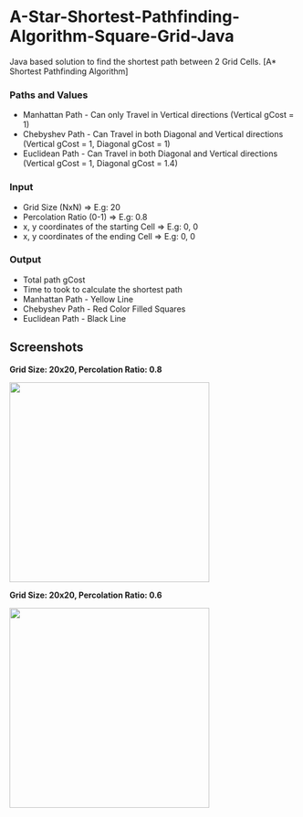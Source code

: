 # A-Star-Shortest-Pathfinding-Algorithm-Square-Grid-Java

Java based solution to find the shortest path between 2 Grid Cells. [A* Shortest Pathfinding Algorithm]

### Paths and Values
- Manhattan Path - Can only Travel in Vertical directions (Vertical gCost = 1)
- Chebyshev Path - Can Travel in both Diagonal and Vertical directions (Vertical gCost = 1, Diagonal gCost = 1)
- Euclidean Path - Can Travel in both Diagonal and Vertical directions (Vertical gCost = 1, Diagonal gCost = 1.4)

### Input
- Grid Size (NxN) => E.g: 20
- Percolation Ratio (0-1) => E.g: 0.8
- x, y  coordinates of the starting Cell => E.g: 0, 0
- x, y  coordinates of the ending Cell => E.g: 0, 0

### Output
- Total path gCost 
- Time to took to calculate the shortest path
- Manhattan Path - Yellow Line
- Chebyshev Path - Red Color Filled Squares
- Euclidean Path - Black Line

## Screenshots

**Grid Size: 20x20, Percolation Ratio: 0.8**

<img src="http://i.imgur.com/tJH5BUp.png" width="350">

**Grid Size: 20x20, Percolation Ratio: 0.6**

<img src="http://i.imgur.com/TK91JQ9.png" width="350">


